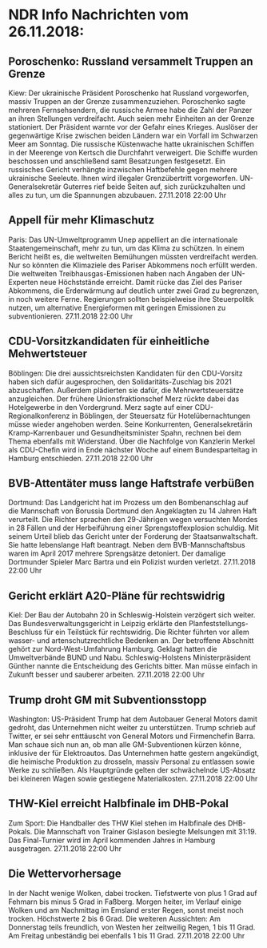 # NDR Info Nachrichten vom 26.11.2018:


## Poroschenko: Russland  versammelt Truppen an Grenze
Kiew: Der ukrainische Präsident Poroschenko hat Russland vorgeworfen, massiv Truppen an der Grenze zusammenzuziehen. Poroschenko sagte mehreren Fernsehsendern, die russische Armee habe die Zahl der Panzer an ihren Stellungen verdreifacht. Auch seien mehr Einheiten an der Grenze stationiert. Der Präsident warnte vor der Gefahr eines Krieges. Auslöser der gegenwärtige Krise zwischen beiden Ländern war ein Vorfall im Schwarzen Meer am Sonntag. Die russische Küstenwache hatte ukrainischen Schiffen in der Meerenge von Kertsch die Durchfahrt verweigert. Die Schiffe wurden beschossen und anschließend samt Besatzungen festgesetzt. Ein russisches Gericht verhängte inzwischen Haftbefehle gegen mehrere ukrainische Seeleute. Ihnen wird illegaler Grenzübertritt vorgeworfen. UN-Generalsekretär Guterres rief beide Seiten auf, sich zurückzuhalten und alles zu tun, um die Spannungen abzubauen. 27.11.2018 22:00 Uhr 

## Appell für mehr Klimaschutz
Paris: Das UN-Umweltprogramm Unep appelliert an die internationale Staatengemeinschaft, mehr zu tun, um das Klima zu schützen. In einem Bericht heißt es, die weltweiten Bemühungen müssten verdreifacht werden. Nur so könnten die Klimaziele des Pariser Abkommens noch erfüllt werden. Die weltweiten Treibhausgas-Emissionen haben nach Angaben der UN-Experten neue Höchststände erreicht. Damit rücke das Ziel des Pariser Abkommens, die Erderwärmung auf deutlich unter zwei Grad zu begrenzen, in noch weitere Ferne. Regierungen sollten beispielweise ihre Steuerpolitik nutzen, um alternative Energieformen mit geringen Emissionen zu subventionieren. 27.11.2018 22:00 Uhr 

## CDU-Vorsitzkandidaten für einheitliche Mehwertsteuer
Böblingen: Die drei aussichtsreichsten Kandidaten für den CDU-Vorsitz haben sich dafür augesprochen, den Solidaritäts-Zuschlag bis 2021 abzuschaffen. Außerdem plädierten sie dafür, die Mehrwertsteuersätze anzugleichen. Der frühere Unionsfraktionschef Merz rückte dabei das Hotelgewerbe in den Vordergrund. Merz sagte auf einer CDU-Regionalkonferenz in Böblingen, der Steuersatz für Hotelübernachtungen müsse wieder angehoben werden. Seine Konkurrenten, Generalsekretärin Kramp-Karrenbauer und Gesundheitsminister Spahn, rechnen bei dem Thema ebenfalls mit Widerstand. Über die Nachfolge von Kanzlerin Merkel als CDU-Chefin wird in Ende nächster Woche auf einem Bundesparteitag in Hamburg entschieden. 27.11.2018 22:00 Uhr 

## BVB-Attentäter muss lange Haftstrafe verbüßen
Dortmund: Das Landgericht hat im Prozess um den Bombenanschlag auf die Mannschaft von Borussia Dortmund den Angeklagten zu 14 Jahren Haft verurteilt. Die Richter sprachen den 29-Jährigen wegen versuchten Mordes in 28 Fällen und der Herbeiführung einer Sprengstoffexplosion schuldig. Mit seinem Urteil blieb das Gericht unter der Forderung der Staatsanwaltschaft. Sie hatte lebenslange Haft beantragt. Neben dem BVB-Mannschaftsbus waren im April 2017 mehrere Sprengsätze detoniert. Der damalige Dortmunder Spieler Marc Bartra und ein Polizist wurden verletzt. 27.11.2018 22:00 Uhr 

## Gericht erklärt A20-Pläne für rechtswidrig
Kiel:         Der Bau der Autobahn 20 in Schleswig-Holstein verzögert sich weiter. Das Bundesverwaltungsgericht in Leipzig erklärte den Planfeststellungs-Beschluss für ein Teilstück für rechtswidrig. Die Richter führten vor allem wasser- und artenschutzrechtliche Bedenken an. Der betroffene Abschnitt gehört zur Nord-West-Umfahrung Hamburg. Geklagt hatten die Umweltverbände BUND und Nabu. Schleswig-Holstens Ministerpräsident Günther nannte die Entscheidung des Gerichts bitter. Man müsse einfach in Zukunft besser und sauberer arbeiten. 27.11.2018 22:00 Uhr 

## Trump droht GM mit Subventionsstopp
Washington: US-Präsident Trump hat dem Autobauer General Motors damit gedroht, das Unternehmen nicht weiter zu unterstützen. Trump schrieb auf Twitter, er sei sehr enttäuscht von General Motors und Firmenchefin Barra. Man schaue sich nun an, ob man alle GM-Subventionen kürzen könne, inklusive der für Elektroautos. Das Unternehmen hatte gestern angekündigt, die heimische Produktion zu drosseln, massiv Personal zu entlassen sowie Werke zu schließen. Als Hauptgründe gelten der schwächelnde US-Absatz bei kleineren Wagen sowie gestiegene Materialkosten. 27.11.2018 22:00 Uhr 

## THW-Kiel erreicht Halbfinale im DHB-Pokal
Zum Sport: Die Handballer des THW Kiel stehen im Halbfinale des DHB-Pokals. Die Mannschaft von Trainer Gislason besiegte Melsungen mit 31:19. Das Final-Turnier wird im April kommenden Jahres in Hamburg ausgetragen. 27.11.2018 22:00 Uhr 

## Die Wettervorhersage
In der Nacht wenige Wolken, dabei trocken. Tiefstwerte von plus 1 Grad auf Fehmarn bis minus 5 Grad in Faßberg. Morgen heiter, im Verlauf einige Wolken und am Nachmittag im Emsland erster Regen, sonst meist noch trocken. Höchstwerte 2 bis 6 Grad. Die weiteren Aussichten: Am Donnerstag teils freundlich, von Westen her zeitweilig Regen, 1 bis 11 Grad. Am Freitag unbeständig bei ebenfalls 1 bis 11 Grad. 27.11.2018 22:00 Uhr 
